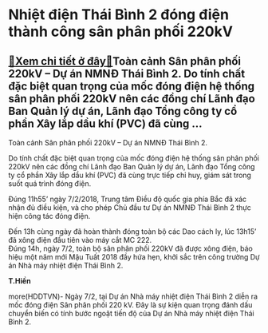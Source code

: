 Nhiệt điện Thái Bình 2 đóng điện thành công sân phân phối 220kV
===============================================================

[:gift:Xem chi tiết ở đây:gift:](https://hddtvn.com/nhiet-dien-thai-binh-2-dong-dien-thanh-cong-san-phan-phoi-220kv/)Toàn cảnh Sân phân phối 220kV – Dự án NMNĐ Thái Bình 2. Do tính chất đặc biệt quan trọng của mốc đóng điện hệ thống sân phân phối 220kV nên các đồng chí Lãnh đạo Ban Quản lý dự án, Lãnh đạo Tổng công ty cổ phần Xây lắp dầu khí (PVC) đã cùng …
--------------------------------------------------------------------------------------------------------------------------------------------------------------------------------------------------------------------------------------------------







 






 Toàn cảnh Sân phân phối 220kV – Dự án NMNĐ Thái Bình 2. 



Do tính chất đặc biệt quan trọng của mốc đóng điện hệ thống sân phân phối 220kV nên các đồng chí Lãnh đạo Ban Quản lý dự án, Lãnh đạo Tổng công ty cổ phần Xây lắp dầu khí (PVC) đã cùng trực tiếp chỉ huy, giám sát trong suốt quá trình đóng điện. 


Đúng 11h55’ ngày 7/2/2018, Trung tâm Điều độ quốc gia phía Bắc đã xác nhận đủ điều kiện, và cho phép Chủ đầu tư Dự án NMNĐ Thái Bình 2 thực hiện công tác đóng điện. 


Đến 13h cùng ngày đã hoàn thành đóng toàn bộ các Dao cách ly, lúc 13h15’ đã xông điện đầu tiên vào máy cắt MC 222.   
 Đúng 14h, ngày 7/2, toàn bộ sân phân phối 220kV đã được xông điện, báo hiệu một năm mới Mậu Tuất 2018 đầy hứa hẹn, khởi sắc trên công trường Dự án Nhà máy nhiệt điện Thái Bình 2.






**T.Hiền**



more(HDDTVN)- Ngày 7/2, tại Dự án Nhà máy nhiệt điện Thái Bình 2 diễn ra mốc đóng điện Sân phân phối 220 kV. Đây là sự kiện quan trọng đánh dấu chuyển biến có tính bước ngoặt tiến độ của Dự án Nhà máy nhiệt điện Thái Bình 2.

